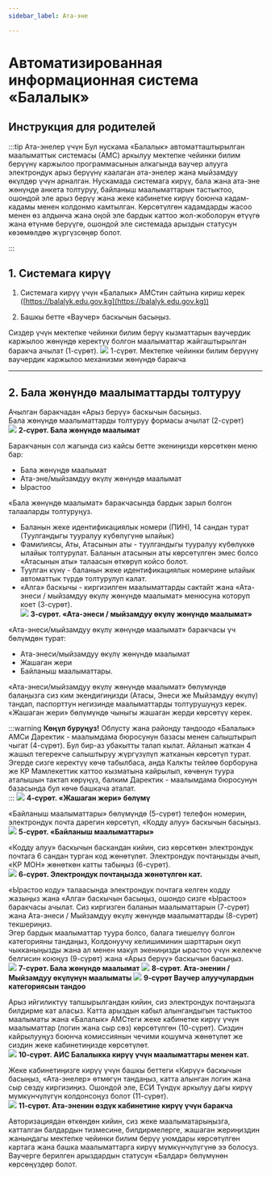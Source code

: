```yaml
---
sidebar_label: Ата-эне

---
```


# Автоматизированная информационная система «Балалык»  
## Инструкция для родителей
:::tip   Ата-энелер үчүн
Бул нускама «Балалык» автоматташтырылган маалыматтык системасы (АМС) аркылуу мектепке чейинки билим берүүнү каржылоо программасынын алкагында ваучер алууга электрондук арыз берүүнү каалаган ата-энелер жана мыйзамдуу өкүлдөр үчүн арналган.
Нускамада системага кирүү, бала жана ата-эне жөнүндө анкета толтуруу, байланыш маалыматтарын тастыктоо, ошондой эле арыз берүү жана жеке кабинетке кирүү боюнча кадам-кадамы менен колдонмо камтылган.
Көрсөтүлгөн кадамдарды жасоо менен өз алдынча жана оңой эле бардык каттоо жол-жоболорун өтүүгө жана өтүнмө берүүгө, ошондой эле системада арыздын статусун көзөмөлдөө жүргүзсөңөр болот.

:::


## 1. Системага кирүү

1. Системага кирүү үчүн «Балалык» АМСтин сайтына кириш керек  ([https://balalyk.edu.gov.kg](https://balalyk.edu.gov.kg))  

2. Башкы бетте «Ваучер» баскычын басыңыз.
<!-- ![](/img/vaucher/parentkg/vaucher.png) -->

Сиздер үчүн мектепке чейинки билим берүү кызматтарын ваучердик каржылоо жөнүндө керектүү болгон маалыматтар жайгаштырылган баракча ачылат (1-сүрөт).
![](/img/vaucher/parentkg/pic1.png)
1-сүрөт. Мектепке чейинки билим берүүнү ваучердик каржылоо механизми жөнүндө баракча

---

## 2. Бала жөнүндө маалыматтарды толтуруу  
Ачылган баракчадан «Арыз берүү» баскычын басыңыз.  
Бала жөнүндө маалыматтарды толтуруу формасы ачылат (2-сүрөт)  
![](/img/vaucher/parentkg/pic2.png)
**2-сүрөт. Бала жөнүндө маалымат**

Баракчанын сол жагында сиз кайсы бетте экениңизди көрсөткөн меню бар:  
- Бала жөнүндө маалымат  
- Ата-эне/мыйзамдуу өкүлү жөнүндө маалымат  
- Ырастоо  

«Бала жөнүндө маалымат» баракчасында бардык зарыл болгон талааларды толтуруңуз.  
- Баланын жеке идентификациялык номери (ПИН), 14 сандан турат (Туулгандыгы тууралуу күбөлүгүнө ылайык)  
- Фамилиясы, Аты, Атасынын аты - туулгандыгы тууралуу күбөлүккө ылайык толтурулат. Баланын атасынын аты көрсөтүлгөн эмес болсо «Атасынын аты» талаасын өткөрүп койсо болот.  
- Туулган күнү - баланын жеке идентификациялык номерине ылайык автоматтык түрдө толтурулуп калат.  
- «Алга» баскычы - киргизилген маалыматтарды сактайт жана «Ата-энеси / мыйзамдуу өкүлү жөнүндө маалымат» менюсуна которуп коет (3-сүрөт).  
![](/img/vaucher/parentkg/pic3.png)
**3-сүрөт. «Ата-энеси / мыйзамдуу өкүлү жөнүндө маалымат»**

«Ата-энеси/мыйзамдуу өкүлү жөнүндө маалымат» баракчасы үч бөлүмдөн турат:  
- Ата-энеси/мыйзамдуу өкүлү жөнүндө маалымат  
- Жашаган жери  
- Байланыш маалыматтары.  

«Ата-энеси/мыйзамдуу өкүлү жөнүндө маалымат» бөлүмүндө балаңызга сиз ким экендигиңизди (Атасы, Энеси же Мыйзамдуу өкүлү) тандап, паспорттун негизинде маалыматтарды толтурушуңуз керек.  
«Жашаган жери» бөлүмүндө чыныгы жашаган жерди көрсөтүү керек.  

:::warning **Көңүл буруңуз!** 
Облусту жана районду тандоодо «Балалык» АМСи Даректик - маалымдама бюросунун базасы менен салыштырып чыгат (4-сүрөт). Бул бир-аз убакытты талап кылат. Айланып жаткан 4 жашыл тегерекче салыштыруу жүргүзүлүп жатканын көрсөтүп турат.  
Эгерде сизге керектүү көчө табылбаса, анда Калкты тейлөө борборуна же КР Мамлекеттик каттоо кызматына кайрылып, көчөнүн туура аталышын тактап көрүңүз, балким Даректик - маалымдама бюросунун базасында бул көчө башкача аталат.  
:::
![](/img/vaucher/parentkg/pic4.png)
**4-сүрөт. «Жашаган жери» бөлүмү**

«Байланыш маалыматтары» бөлүмүндө (5-сүрөт) телефон номерин, электрондук почта дарегин көрсөтүп, «Кодду алуу» баскычын басыңыз.  
![](/img/vaucher/parentkg/pic5.png)
**5-сүрөт. «Байланыш маалыматтары»**

«Кодду алуу» баскычын баскандан кийин, сиз көрсөткөн электрондук почтага 6 сандан турган код жөнөтүлөт. Электрондук почтаңызды ачып, «КР МОН» жөнөткөн катты табыңыз (6-сүрөт).  
![](/img/vaucher/parentkg/pic6.png)
**6-сүрөт. Электрондук почтаңызда жөнөтүлгөн кат.**

«Ырастоо коду» талаасында электрондук почтага келген кодду жазыңыз жана «Алга» баскычын басыңыз, ошондо сизге «Ырастоо» баракчасы ачылат. Сиз киргизген баланын маалыматтарын (7-сүрөт) жана Ата-энеси / Мыйзамдуу өкүлү жөнүндө маалыматтарды (8-сүрөт) текшериңиз.  
Эгер бардык маалыматтар туура болсо, балага тиешелүү болгон категорияны тандаңыз, Колдонуучу келишиминин шарттарын окуп чыкканыңызды жана ал менен макул экениңизди ырастоо үчүн желекче белгисин коюңуз (9-сүрөт) жана «Арыз берүү» баскычын басыңыз.  
![](/img/vaucher/parentkg/pic7.png)
**7-сүрөт. Бала жөнүндө маалымат**
![](/img/vaucher/parentkg/pic8.png)
**8-сүрөт. Ата-эненин / Мыйзамдуу өкүлүнүн маалыматы**
![](/img/vaucher/parentkg/pic9.png)
**9-сүрөт Ваучер алуучулардын категориясын тандоо**

Арыз ийгиликтүү тапшырылгандан кийин, сиз электрондук почтаңызга билдирме кат аласыз. Катта арыздын кабыл алынгандыгын тастыктоо маалыматы жана «Балалык» АМСтеги жеке кабинетке кирүү үчүн маалыматтар (логин жана сыр сөз) көрсөтүлгөн (10-сүрөт). Сиздин кайрылууңуз боюнча комиссиянын чечими кошумча жөнөтүлөт же сиздин жеке кабинетиңизде көрсөтүлөт.  
![](/img/vaucher/parentkg/pic10.png)
**10-сүрөт. АИС Балалыкка кирүү үчүн маалыматтары менен кат.**

Жеке кабинетиңизге кирүү үчүн башкы беттеги «Кирүү» баскычын басыңыз, «Ата-энелер» өтмөгүн тандаңыз, катта алынган логин жана сыр сөздү киргизиңиз. Ошондой эле, ЕСИ Түндүк аркылуу дагы кирүү мүмкүнчүлүгүн колдонсоңуз болот (11-сүрөт).  
![](/img/vaucher/parentkg/pic11.png)
**11-сүрөт. Ата-эненин өздүк кабинетине кирүү үчүн баракча**

Авторизациядан өткөндөн кийин, сиз жеке маалыматарыңызга, катталган балдардын тизмесине, билдирмелерге, жашаган жериңиздин жанындагы мектепке чейинки билим берүү уюмдары көрсөтүлгөн картага жана башка маалыматтарга кирүү мүмкүнчүлүгүнө ээ болосуз. Ваучерге берилген арыздардын статусун «Балдар» бөлүмүнөн көрсөңүздөр болот.
